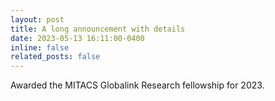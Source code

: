 ```yaml
---
layout: post
title: A long announcement with details
date: 2023-05-13 16:11:00-0400
inline: false
related_posts: false
---
```


Awarded the MITACS Globalink Research fellowship for 2023.
